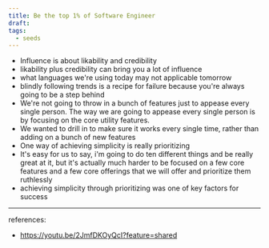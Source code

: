 ```yaml
---
title: Be the top 1% of Software Engineer
draft: 
tags:
  - seeds
---
```


- Influence is about likability and credibility
- likability plus credibility can bring you a lot of influence
- what languages we're using today may not applicable tomorrow
- blindly following trends is a recipe for failure because you're always going to be a step behind
- We're not going to throw in a bunch of features just to appease every single person. The way we are going to appease every single person is by focusing on the core utility features.
- We wanted to drill in to make sure it works every single time, rather than adding on a bunch of new features
- One way of achieving simplicity is really prioritizing
- It's easy for us to say, i'm going to do ten different things and be really great at it, but it's actually much harder to be focused on a few core features and a few core offerings that we will offer and prioritize them ruthlessly
- achieving simplicity through prioritizing was one of key factors for success


---
references:
- https://youtu.be/2JmfDKOyQcI?feature=shared